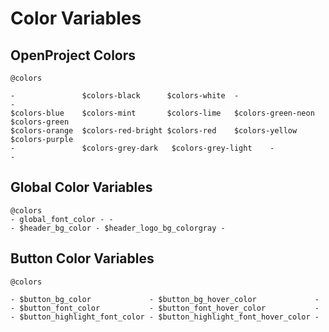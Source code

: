 Color Variables
===============

## OpenProject Colors

```
@colors

-               $colors-black      $colors-white  -                   -
$colors-blue    $colors-mint       $colors-lime   $colors-green-neon  $colors-green
$colors-orange  $colors-red-bright $colors-red    $colors-yellow      $colors-purple
-               $colors-grey-dark   $colors-grey-light    -           -
```

## Global Color Variables

```
@colors
- global_font_color - -
- $header_bg_color - $header_logo_bg_colorgray -
```

## Button Color Variables

```
@colors

- $button_bg_color             - $button_bg_hover_color             -
- $button_font_color           - $button_font_hover_color           -
- $button_highlight_font_color - $button_highlight_font_hover_color -
```
